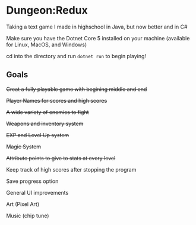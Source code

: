# Dungeon:Redux
 Taking a text game I made in highschool in Java, but now better and in C#
 
 Make sure you have the Dotnet Core 5 installed on your machine (available for Linux, MacOS, and Windows)
 
 cd into the directory and run `dotnet run` to begin playing!

## Goals
~~Creat a fully playable game with begining middle and end~~

~~Player Names for scores and high scores~~ 

~~A wide variety of enemies to fight~~

~~Weapons and inventory system~~

~~EXP and Level Up system~~

~~Magic System~~

~~Attribute points to give to stats at every level~~

Keep track of high scores after stopping the program

Save progress option

General UI improvements

Art (Pixel Art)

Music (chip tune) 
